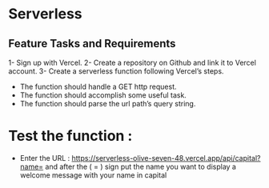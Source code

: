 # Serverless

## Feature Tasks and Requirements
1- Sign up with Vercel.
2- Create a repository on Github and link it to Vercel account.
3- Create a serverless function following Vercel’s steps.

- The function should handle a GET http request.
- The function should accomplish some useful task.
- The function should parse the url path’s query string.

# Test the function : 

- Enter the URL : https://serverless-olive-seven-48.vercel.app/api/capital?name= 
and after the ( = ) sign put the name you want to display a welcome message with your name in capital 
